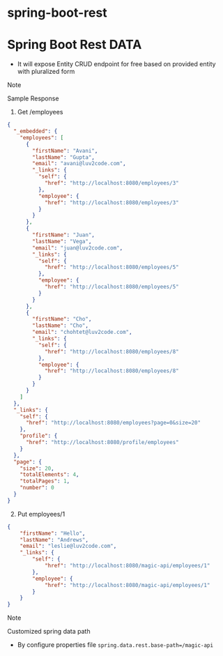 # spring-boot-rest
# Spring Boot Rest DATA
 - It will expose Entity CRUD endpoint for free based on provided entity with pluralized form

> [!NOTE]
Sample Response
1. Get /employees
```json
{
  "_embedded": {
    "employees": [
      {
        "firstName": "Avani",
        "lastName": "Gupta",
        "email": "avani@luv2code.com",
        "_links": {
          "self": {
            "href": "http://localhost:8080/employees/3"
          },
          "employee": {
            "href": "http://localhost:8080/employees/3"
          }
        }
      },
      {
        "firstName": "Juan",
        "lastName": "Vega",
        "email": "juan@luv2code.com",
        "_links": {
          "self": {
            "href": "http://localhost:8080/employees/5"
          },
          "employee": {
            "href": "http://localhost:8080/employees/5"
          }
        }
      },
      {
        "firstName": "Cho",
        "lastName": "Cho",
        "email": "chohtet@luv2code.com",
        "_links": {
          "self": {
            "href": "http://localhost:8080/employees/8"
          },
          "employee": {
            "href": "http://localhost:8080/employees/8"
          }
        }
      }
    ]
  },
  "_links": {
    "self": {
      "href": "http://localhost:8080/employees?page=0&size=20"
    },
    "profile": {
      "href": "http://localhost:8080/profile/employees"
    }
  },
  "page": {
    "size": 20,
    "totalElements": 4,
    "totalPages": 1,
    "number": 0
  }
}
```
2. Put employees/1
```json
{
    "firstName": "Hello",
    "lastName": "Andrews",
    "email": "leslie@luv2code.com",
    "_links": {
        "self": {
            "href": "http://localhost:8080/magic-api/employees/1"
        },
        "employee": {
            "href": "http://localhost:8080/magic-api/employees/1"
        }
    }
}
```
> [!NOTE] 
Customized spring data path
- By configure properties file
`spring.data.rest.base-path=/magic-api`

